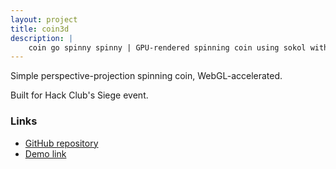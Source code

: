 ```yaml
---
layout: project
title: coin3d
description: |
    coin go spinny spinny | GPU-rendered spinning coin using sokol with WebGL written in C++
---
```


Simple perspective-projection spinning coin, WebGL-accelerated.

Built for Hack Club's Siege event.

### Links

- [GitHub repository](https://github.com/ArcaEge/coin3d)
- [Demo link](https://arcaege.dev/coin3d/)
